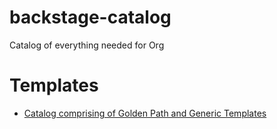 # backstage-catalog
Catalog of everything needed for Org

# Templates
* [Catalog comprising of Golden Path and Generic Templates](./catalog-info.yaml)

